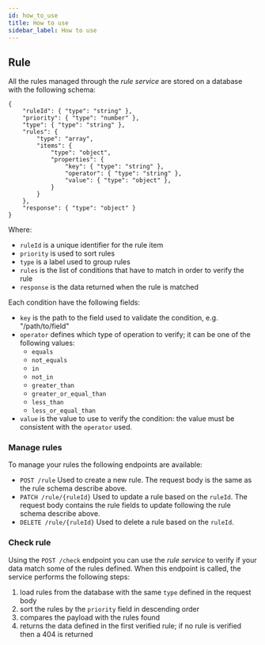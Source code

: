 ```yaml
---
id: how_to_use
title: How to use
sidebar_label: How to use
---
```


<!--
WARNING: this file was automatically generated by Mia-Platform Doc Aggregator.
DO NOT MODIFY IT BY HAND.
Instead, modify the source file and run the aggregator to regenerate this file.
-->

## Rule

All the rules managed through the *rule service* are stored on a database with the following schema:
```jsonc
{
    "ruleId": { "type": "string" },
    "priority": { "type": "number" },
    "type": { "type": "string" },
    "rules": { 
        "type": "array",
        "items": {
            "type": "object",
            "properties": {
                "key": { "type": "string" },
                "operator": { "type": "string" },
                "value": { "type": "object" },
            }
        }
    },
    "response": { "type": "object" }
}
```

Where:
- `ruleId` is a unique identifier for the rule item
- `priority` is used to sort rules
- `type` is a label used to group rules
- `rules` is the list of conditions that have to match in order to verify the rule
- `response` is the data returned when the rule is matched

Each condition have the following fields:
- `key` is the path to the field used to validate the condition, e.g. "/path/to/field"
- `operator` defines which type of operation to verify; it can be one of the following values:
  - `equals`
  - `not_equals`
  - `in`
  - `not_in`
  - `greater_than`
  - `greater_or_equal_than`
  - `less_than`
  - `less_or_equal_than`
- `value` is the value to use to verify the condition: the value must be consistent with the `operator` used.

### Manage rules

To manage your rules the following endpoints are available:
- `POST /rule` Used to create a new rule. The request body is the same as the rule schema describe above.
- `PATCH /rule/{ruleId}` Used to update a rule based on the `ruleId`. The request body contains the rule fields to update following the rule schema describe above.
- `DELETE /rule/{ruleId}` Used to delete a rule based on the `ruleId`.

### Check rule

Using the `POST /check` endpoint you can use the *rule service* to verify if your data match some of the rules defined. 
When this endpoint is called, the service performs the following steps:
1. load rules from the database with the same `type` defined in the request body
2. sort the rules by the `priority` field in descending order
3. compares the payload with the rules found
4. returns the data defined in the first verified rule; if no rule is verified then a 404 is returned
